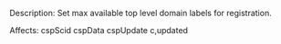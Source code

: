 Description: Set max available top level domain labels for registration.

Affects:
cspScid
cspData
cspUpdate
c,updated

